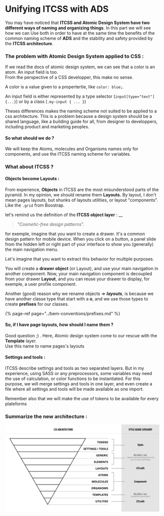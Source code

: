 # Unifying ITCSS with ADS

You may have noticed that **ITCSS and Atomic Design System have two different ways of naming and organizing things**. In this part we will see how we can Use both in order to have at the same time the benefits of the common naming scheme of **ADS** and the stability and safety provided by the **ITCSS architecture**.

### The problem with Atomic Design System applied to CSS :

If we read the docs of atomic design system, we can see that a color is an atom. An input field is too.  
From the perspective of a CSS developper, this make no sense.

A color is a value given to a propertertie, like `color: blue;`. 

An input field is either represented by a type selector \(`input[type="text"] {...}`\) or by a class \(`.my-input { ... }`\)

Theses differences makes the naming scheme not suited to be applied to a css architecture. This is a problem because a design system should be a shared language, like a building guide for all, from designer to developpers, including product and marketing peoples.

#### So what should we do ? 

We will keep the Atoms, molecules and Organisms names only for components, and use the ITCSS naming scheme for variables. 

### What about ITCSS ?

#### Objects become Layouts : 

From experience, **Objects** in ITCSS are the most misunderstood parts of the pyramid. In my opinion, we should rename them **Layouts.** By layout, I don't mean pages layouts, but shunks of layouts utilities, or layout "components". Like the `.grid` from Boostrap.

let's remind us the definition of the **ITCSS object layer** :  __

> _"Cosmetic-free design patterns"._

for exemple, imagine that you want to create a drawer. It's a common design pattern for mobile device. When you click on a button, a panel slide from the hidden left or right part of your interface to show you \(generally\) the main navigation menu.

Let's imagine that you want to extract this behavior for multiple purposes.

You will create a **drawer object** \(or Layout\), and use your main navigation in another component. Now, your main navigation component is decoupled from your drawer **Layout**, and you can reuse your drawer to display, for exemple, a user profile component.

Another \(good\) reason why we rename objects =&gt; _**layouts**_, is because we have another classe type that start with a **o**, and we use those types to create **prefixes** for our classes.

{% page-ref page="../bem-conventions/prefixes.md" %}

#### So, if I have page layouts, how should I name them ?

Good question ;\) . Here, Atomic design system come to our rescue with the **Template**  layer.  
Use this name to name pages's layouts

#### Settings and tools :

ITCSS describe settings and tools as two separated layers. But in my experience, using SASS or any preprocessors, some variables may need the use of calculation, or color functions to be instantiated. For this purpose, we will merge settings and tools in one layer, and even create a file where all settings and tools will be made available as one import.   
  
Remember also that we will make the use of tokens to be available for every plateforms

### Summarize the new architecture :

![The Atomic / ITCSS architecture ](../.gitbook/assets/itcss-layers-atomic.jpg)







